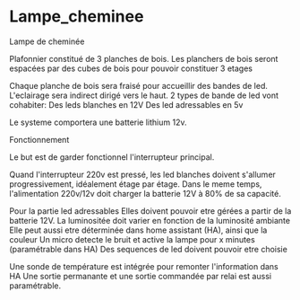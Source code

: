 # Lampe_cheminee
Lampe de cheminée

Plafonnier constitué de 3 planches de bois.
Les planchers de bois seront espacées par des cubes de bois pour pouvoir constituer 3 etages

Chaque planche de bois sera fraisé pour accueillir des bandes de led.
L'eclairage sera indirect dirigé vers le haut.
2 types de bande de led vont cohabiter: 
Des leds blanches en 12V
Des led adressables en 5v

Le systeme comportera une batterie lithium 12v.

Fonctionnement

Le but est de garder fonctionnel l'interrupteur principal.

Quand l'interrupteur 220v est pressé, les led blanches doivent s'allumer progressivement, idéalement étage par étage.
Dans le meme temps, l'alimentation 220v/12v doit charger la batterie 12V à 80% de sa capacité.

Pour la partie led adressables
Elles doivent pouvoir etre gérées a partir de la batterie 12V.
La luminositée doit varier en fonction de la luminosité ambiante
Elle peut aussi etre déterminée dans home assistant (HA), ainsi que la couleur
Un micro detecte le bruit et active la lampe pour x minutes (paramétrable dans HA)
Des sequences de led doivent pouvoir etre choisie

Une sonde de température est intégrée pour remonter l'information dans HA
Une sortie permanante et une sortie commandée par relai est aussi paramétrable.
